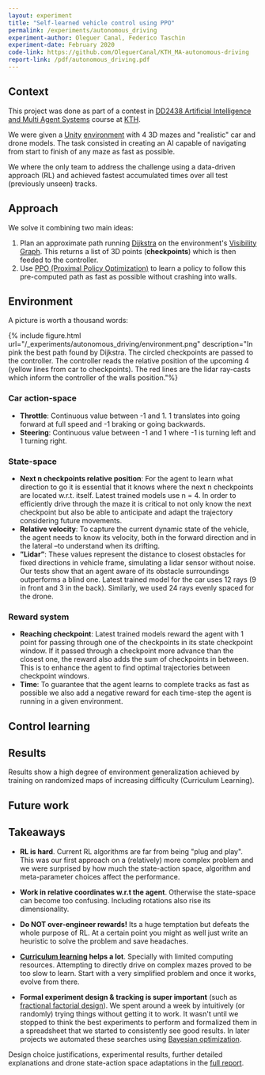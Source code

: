 ```yaml
---
layout: experiment
title: "Self-learned vehicle control using PPO"
permalink: /experiments/autonomous_driving
experiment-author: Oleguer Canal, Federico Taschin
experiment-date: February 2020
code-link: https://github.com/OleguerCanal/KTH_MA-autonomous-driving
report-link: /pdf/autonomous_driving.pdf
---
```

<!--
Disclaimer and authorship:
This article is provided for free only for your personal informational and entertainment purposes. No commercial use of it is allowed.

Please note there might be mistakes. We would be grateful to receive (constructive) criticism if you spot any. You can reach us at: ai.campus.ai@gmail.com or directly open an issue on our github repo: https://github.com/CampusAI/CampusAI.github.io

If considering to use the text please cite the original author/s of the lecture/paper.
Furthermore, please acknowledge our work by adding a link to our website: https://campusai.github.io/ and citing our names: Oleguer Canal and Federico Taschin.
-->

## Context
This project was done as part of a contest in [DD2438 Artificial Intelligence and Multi Agent Systems](https://www.kth.se/student/kurser/kurs/DD2438?l=en) course at [KTH](https://www.kth.se/en).

We were given a [Unity](https://unity.com/) [environment](/assets/code/Assignment_1.zip) with 4 3D mazes and "realistic" car and drone models.
The task consisted in creating an AI capable of navigating from start to finish of any maze as fast as possible.

We where the only team to address the challenge using a data-driven approach (RL) and achieved fastest accumulated times over all test (previously unseen) tracks.

## Approach

We solve it combining two main ideas:
1. Plan an approximate path running [Dijkstra](https://en.wikipedia.org/wiki/Dijkstra%27s_algorithm) on the environment's [Visibility Graph](https://en.wikipedia.org/wiki/Visibility_graph). This returns a list of 3D points (**checkpoints**) which is then feeded to the controller.
2. Use [PPO (Proximal Policy Optimization)](https://openai.com/blog/openai-baselines-ppo/) to learn a policy to follow this pre-computed path as fast as possible without crashing into walls.

## Environment
A picture is worth a thousand words:

{% include figure.html url="/_experiments/autonomous_driving/environment.png" description="In pink the best path found by Dijkstra.
The circled checkpoints are passed to the controller.
The controller reads the relative position of the upcoming 4 (yellow lines from car to checkpoints). The red lines are the lidar ray-casts which inform the controller of the walls position."%}

### Car action-space
- **Throttle**: Continuous value between -1 and 1. 1 translates into going forward at full speed and -1 braking or going backwards.
- **Steering**: Continuous value between -1 and 1 where -1 is turning left and 1 turning right.

### State-space
- **Next n checkpoints relative position**: For the agent to learn what
direction to go it is essential that it knows where the next n checkpoints
are located w.r.t. itself. Latest trained models use n = 4. In order to
efficiently drive through the maze it is critical to not only know the
next checkpoint but also be able to anticipate and adapt the trajectory
considering future movements.
- **Relative velocity**: To capture the current dynamic state of the vehicle,
the agent needs to know its velocity, both in the forward direction and
in the lateral –to understand when its drifting.
- **”Lidar”**: These values represent the distance to closest obstacles for
fixed directions in vehicle frame, simulating a lidar sensor without noise.
Our tests show that an agent aware of its obstacle surroundings
outperforms a blind one. Latest trained model for the car uses 12 rays
(9 in front and 3 in the back). Similarly, we used 24 rays evenly spaced
for the drone.

### Reward system

- **Reaching checkpoint**: Latest trained models reward the agent with 1
point for passing through one of the checkpoints in its state checkpoint
window. If it passed through a checkpoint more advance than the
closest one, the reward also adds the sum of checkpoints in between.
This is to enhance the agent to find optimal trajectories between checkpoint
windows.
- **Time**: To guarantee that the agent learns to complete tracks as fast as
possible we also add a negative reward for each time-step the agent is
running in a given environment.

## Control learning

## Results
Results show a high degree of environment generalization achieved by training on randomized maps of increasing difficulty (Curriculum Learning).

## Future work


## Takeaways

- **RL is hard**. Current RL algorithms are far from being "plug and play".
This was our first approach on a (relatively) more complex problem and we were surprised by how much the state-action space, algorithm and meta-parameter choices affect the performance.

- **Work in relative coordinates w.r.t the agent**. Otherwise the state-space can become too confusing. Including rotations also rise its dimensionality.

- **Do NOT over-engineer rewards!** Its a huge temptation but defeats the whole purpose of RL.
At a certain point you might as well just write an heuristic to solve the problem and save headaches.

- **[Curriculum learning](https://arxiv.org/abs/2003.04960) helps a lot**.
Specially with limited computing resources. Attempting to directly drive on complex mazes proved to be too slow to learn. Start with a very simplified problem and once it works, evolve from there.

- **Formal experiment design & tracking is super important** (such as [fractional factorial
design](https://en.wikipedia.org/wiki/Fractional_factorial_design)).
We spent around a week by intuitively (or randomly) trying things without getting it to work.
It wasn't until we stopped to think the best experiments to perform and formalized them in a spreadsheet that we started to consistently see good results.
In later projects we automated these searches using [Bayesian optimization](https://en.wikipedia.org/wiki/Bayesian_optimization).

Design choice justifications, experimental results, further detailed explanations and drone state-action space adaptations in the [full report](/pdf/autonomous_driving.pdf).